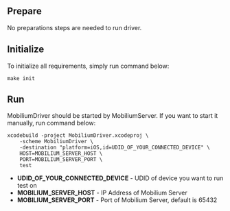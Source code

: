 ## Prepare
No preparations steps are needed to run driver.

## Initialize
To initialize all requirements, simply run command below:
```
make init
```

## Run
MobiliumDriver should be started by MobiliumServer. If you want to start it manually, run command below:
```
xcodebuild -project MobiliumDriver.xcodeproj \
    -scheme MobiliumDriver \
    -destination "platform=iOS,id=UDID_OF_YOUR_CONNECTED_DEVICE" \
    HOST=MOBILIUM_SERVER_HOST \
    PORT=MOBILIUM_SERVER_PORT \
    test
```
* **UDID_OF_YOUR_CONNECTED_DEVICE** - UDID of device you want to run test on
* **MOBILIUM_SERVER_HOST** - IP Address of Mobilium Server
* **MOBILIUM_SERVER_PORT** - Port of Mobilium Server, default is 65432
